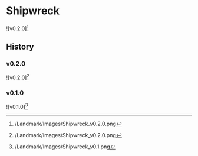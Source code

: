 # Shipwreck

![v0.2.0][^v0.2.0]

## History

### v0.2.0

![v0.2.0][^v0.2.0]

### v0.1.0

![v0.1.0][^v0.1.0]

[^v0.1.0]: /Landmark/Images/Shipwreck_v0.1.png
[^v0.2.0]: /Landmark/Images/Shipwreck_v0.2.0.png
